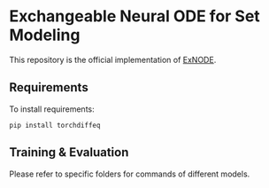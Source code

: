 # Exchangeable Neural ODE for Set Modeling

This repository is the official implementation of [ExNODE](https://arxiv.org/abs/2008.02676). 


## Requirements

To install requirements:

```setup
pip install torchdiffeq
```

## Training & Evaluation

Please refer to specific folders for commands of different models.

